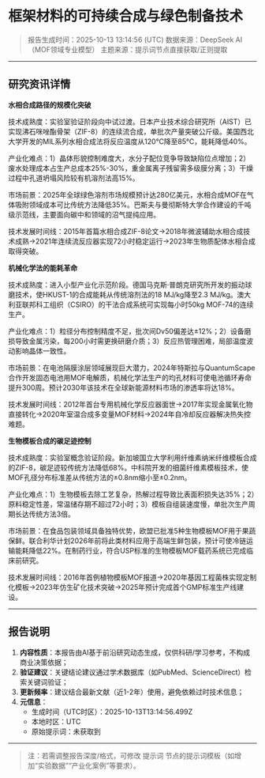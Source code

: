# 框架材料的可持续合成与绿色制备技术

> 报告生成时间：2025-10-13 13:14:56 (UTC)
> 数据来源：DeepSeek AI（MOF领域专业模型）
> 主题来源：提示词节点直接获取/正则提取

---

## 研究资讯详情
**水相合成路径的规模化突破**

技术成熟度：实验室验证阶段向中试过渡。日本产业技术综合研究所（AIST）已实现沸石咪唑酯骨架（ZIF-8）的连续流合成，单批次产量突破公斤级。美国西北大学开发的MIL系列水相合成法将反应温度从120℃降至85℃，能耗降低40%。

产业化难点：1）晶体形貌控制难度大，水分子配位竞争导致缺陷位点增加；2）废水处理成本占生产总成本25%-30%，重金属离子残留需多级膜分离；3）干燥过程中孔道坍塌风险较有机溶剂法高15%。

市场前景：2025年全球绿色溶剂市场规模预计达280亿美元，水相合成MOF在气体吸附领域成本可比传统方法降低35%。巴斯夫与曼彻斯特大学合作建设的千吨级示范线，主要面向碳中和领域的沼气提纯应用。

技术发展时间线：2015年首篇水相合成ZIF-8论文→2018年微波辅助水相合成技术成熟→2021年连续流反应器实现72小时稳定运行→2023年生物质配体水相合成取得突破。

**机械化学法的能耗革命**

技术成熟度：进入小型产业化示范阶段。德国马克斯·普朗克研究所开发的振动球磨技术，使HKUST-1的合成能耗从传统溶剂法的18 MJ/kg降至2.3 MJ/kg。澳大利亚联邦科工组织（CSIRO）的干法合成系统可实现每小时50kg MOF-74的连续生产。

产业化难点：1）粒径分布控制精度不足，批次间Dv50偏差达±12%；2）设备磨损导致金属污染，每200小时需更换研磨介质；3）反应热管理困难，局部温度波动影响晶体一致性。

市场前景：在电池隔膜涂层领域展现巨大潜力，2024年特斯拉与QuantumScape合作开发固态电池用MOF电解质，机械化学法生产的均孔材料可使电池循环寿命提升300周。预计2030年该技术在全球新能源材料市场的渗透率将达18%。

技术发展时间线：2012年首台专用机械化学反应器面世→2017年实现金属氧化物直接转化→2020年室温合成多变量MOF材料→2024年自冷却反应器解决热失控难题。

**生物模板合成的碳足迹控制**

技术成熟度：实验室概念验证阶段。新加坡国立大学利用纤维素纳米纤维模板合成的ZIF-8，碳足迹较传统方法降低68%。中科院开发的细菌纤维素模板技术，使MOF孔径分布标准差从传统方法的±0.8nm缩小至±0.2nm。

产业化难点：1）生物模板去除工艺复杂，热解过程导致比表面积损失达35%；2）原料稳定性差，常温储存期不超过72小时；3）模板自组装速度慢，单批次生产周期长达传统方法3倍。

市场前景：在食品包装领域具备独特优势，欧盟已批准5种生物模板MOF用于果蔬保鲜。联合利华计划2026年前将此类材料应用于高端生鲜包装，预计可使冷链运输能耗降低22%。在制药行业，符合USP标准的生物模板MOF载药系统已完成临床前研究。

技术发展时间线：2016年首例植物模板MOF报道→2020年基因工程菌株实现定制化模板→2023年仿生矿化技术突破→2025年预计完成首个GMP标准生产线建设。

---

## 报告说明
1. **内容性质**：本报告由AI基于前沿研究动态生成，仅供科研/学习参考，不构成商业决策依据；
2. **验证建议**：关键结论建议通过学术数据库（如PubMed、ScienceDirect）检索关键词验证；
3. **更新频率**：建议结合最新文献（近1-2年）使用，避免依赖过时技术信息；
4. **元信息**：
   - 生成时间（UTC时区）：2025-10-13T13:14:56.499Z
   - 本地时区：UTC
   - 原始提示词：未获取到

---

> 注：若需调整报告深度/格式，可修改 提示词 节点的提示词模板（如增加“实验数据”“产业化案例”等要求）。
